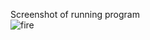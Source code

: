 Screenshot of running program\
![fire](https://bbbbbbbages.githubusercontent.com/9664221/53200496-57bc5f00-362a-11e9-90a3-09e53dadf7f9.png)
